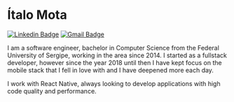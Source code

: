 # Ítalo Mota

[![Linkedin Badge](https://img.shields.io/badge/-%C3%8Dtalo%20Mota-3333dc?style=flat-square&logo=linkedin&logoColor=white&link=https://www.linkedin.com/in/italomota)](https://www.linkedin.com/in/italomota)
[![Gmail Badge](https://img.shields.io/badge/-italomota123@gmail.com-3333dc?style=flat-square&logo=gmail&logoColor=white&link=mailto:italomota123@gmail.com)](mailto:italomota123@gmail.com)

I am a software engineer, bachelor in Computer Science from the Federal University of Sergipe, working in the area since 2014. I started as a fullstack developer, however since the year 2018 until then I have kept focus on the mobile stack that I fell in love with and I have deepened more each day.

I work with React Native, always looking to develop applications with high code quality and performance.
